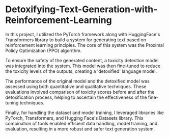 # Detoxifying-Text-Generation-with-Reinforcement-Learning



In this project, I utilized the PyTorch framework along with HuggingFace's Transformers library to build a system for generating text based on reinforcement learning principles. The core of this system was the Proximal Policy Optimization (PPO) algorithm.

To ensure the safety of the generated content, a toxicity detection model was integrated into the system. This model was then fine-tuned to reduce the toxicity levels of the outputs, creating a 'detoxified' language model.

The performance of the original model and the detoxified model was assessed using both quantitative and qualitative techniques. These evaluations involved comparison of toxicity scores before and after the detoxification process, helping to ascertain the effectiveness of the fine-tuning techniques.

Finally, for handling the dataset and model training, I leveraged libraries like PyTorch, Transformers, and Hugging Face's Datasets library. This combination of tools enabled efficient data handling, model training, and evaluation, resulting in a more robust and safer text generation system.
